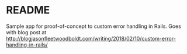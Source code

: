 # README

Sample app for proof-of-concept to custom error handling in Rails. Goes with blog post at http://blogjasonfleetwoodboldt.com/writing/2018/02/10/custom-error-handling-in-rails/
